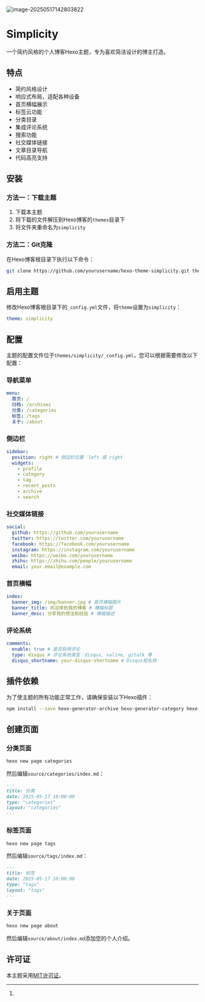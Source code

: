![image-20250517142803822](C:/Users/robin/AppData/Roaming/Typora/typora-user-images/image-20250517142803822.png)

# Simplicity

一个简约风格的个人博客Hexo主题，专为喜欢简洁设计的博主打造。

## 特点

- 简约风格设计
- 响应式布局，适配各种设备
- 首页横幅展示
- 标签云功能
- 分类目录
- 集成评论系统
- 搜索功能
- 社交媒体链接
- 文章目录导航
- 代码高亮支持

## 安装

### 方法一：下载主题

1. 下载本主题
2. 将下载的文件解压到Hexo博客的`themes`目录下
3. 将文件夹重命名为`simplicity`

### 方法二：Git克隆

在Hexo博客根目录下执行以下命令：

```bash
git clone https://github.com/yourusername/hexo-theme-simplicity.git themes/simplicity
```

## 启用主题

修改Hexo博客根目录下的`_config.yml`文件，将`theme`设置为`simplicity`：

```yaml
theme: simplicity
```

## 配置

主题的配置文件位于`themes/simplicity/_config.yml`，您可以根据需要修改以下配置：

### 导航菜单

```yaml
menu:
  首页: /
  归档: /archives
  分类: /categories
  标签: /tags
  关于: /about
```

### 侧边栏

```yaml
sidebar:
  position: right # 侧边栏位置：left 或 right
  widgets:
    - profile
    - category
    - tag
    - recent_posts
    - archive
    - search
```

### 社交媒体链接

```yaml
social:
  github: https://github.com/yourusername
  twitter: https://twitter.com/yourusername
  facebook: https://facebook.com/yourusername
  instagram: https://instagram.com/yourusername
  weibo: https://weibo.com/yourusername
  zhihu: https://zhihu.com/people/yourusername
  email: your.email@example.com
```

### 首页横幅

```yaml
index:
  banner_img: /img/banner.jpg # 首页横幅图片
  banner_title: 欢迎来到我的博客 # 横幅标题
  banner_desc: 分享我的想法和经验 # 横幅描述
```

### 评论系统

```yaml
comments:
  enable: true # 是否启用评论
  type: disqus # 评论系统类型：disqus, valine, gitalk 等
  disqus_shortname: your-disqus-shortname # Disqus短名称
```

## 插件依赖

为了使主题的所有功能正常工作，请确保安装以下Hexo插件：

```bash
npm install --save hexo-generator-archive hexo-generator-category hexo-generator-index hexo-generator-tag hexo-generator-search
```

## 创建页面

### 分类页面

```bash
hexo new page categories
```

然后编辑`source/categories/index.md`：

```markdown
---
title: 分类
date: 2025-05-17 10:00:00
type: "categories"
layout: "categories"
---
```

### 标签页面

```bash
hexo new page tags
```

然后编辑`source/tags/index.md`：

```markdown
---
title: 标签
date: 2025-05-17 10:00:00
type: "tags"
layout: "tags"
---
```

### 关于页面

```bash
hexo new page about
```

然后编辑`source/about/index.md`添加您的个人介绍。

## 许可证

本主题采用[MIT许可证](LICENSE)。

---------------------------------------------------------------------------------------------------

1. 
